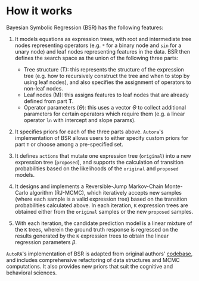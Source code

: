 # How it works

Bayesian Symbolic Regression (BSR) has the following features:

1. It models equations as expression trees, with root and intermediate tree nodes representing operators (e.g. `*` for a binary node and `sin` for a unary node) and leaf nodes representing features in the data. BSR then defines the search space as the union of the following three parts:
    - Tree structure (T): this represents the structure of the expression tree (e.g. how to recursively construct the tree and when to stop by using leaf nodes), and also specifies the assignment of operators to non-leaf nodes.
    - Leaf nodes (M): this assigns features to leaf nodes that are already defined from part **T**.
    - Operator parameters ($\Theta$): this uses a vector $\Theta$ to collect additional parameters for certain operators which require them (e.g. a linear operator `ln` with intercept and slope params).

2. It specifies priors for each of the three parts above. `Autora`'s implementation of BSR allows users to either specify custom priors for part `T` or choose among a pre-specified set.

3. It defines `actions` that mutate one expression tree (`original`) into a new expression tree (`proposed`), and supports the calculation of transition probabilities based on the likelihoods of the `original` and `proposed` models.

4. It designs and implements a Reversible-Jump Markov-Chain Monte-Carlo algorithm (RJ-MCMC), which iteratively accepts new samples (where each sample is a valid expression tree) based on the transition probabilities calculated above. In each iteration, `K` expression trees are obtained either from the `original` samples or the new `proposed` samples.

5. With each iteration, the candidate prediction model is a linear mixture of the `K` trees, wherein the ground truth response is regressed on the results generated by the `K` expression trees to obtain the linear regression parameters $\beta$.

`AutoRA`'s implementation of BSR is adapted from original authors' [codebase](https://github.com/ying531/MCMC-SymReg), and includes comprehensive refactoring of data structures and MCMC computations. It also provides new priors that suit the cognitive and behavioral sciences.
